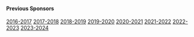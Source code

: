 <h4>Previous Sponsors</h4>  
<a type="button" class="btn btn-primary text-light bg-theme pt-2" href="/sponsors16-17/">2016-2017</a>
<a type="button" class="btn btn-primary text-light bg-theme pt-2" href="/sponsors17-18/">2017-2018</a>
<a type="button" class="btn btn-primary text-light bg-theme pt-2" href="/sponsors18-19/">2018-2019</a>
<a type="button" class="btn btn-primary text-light bg-theme pt-2" href="/sponsors19-20/">2019-2020</a>
<a type="button" class="btn btn-primary text-light bg-theme pt-2" href="/sponsors20-21/">2020-2021</a>
<a type="button" class="btn btn-primary text-light bg-theme pt-2" href="/sponsors21-22/">2021-2022</a>
<a type="button" class="btn btn-primary text-light bg-theme pt-2" href="/sponsors22-23/">2022-2023</a>
<a type="button" class="btn btn-primary text-light bg-theme pt-2" href="/sponsors/">2023-2024</a>